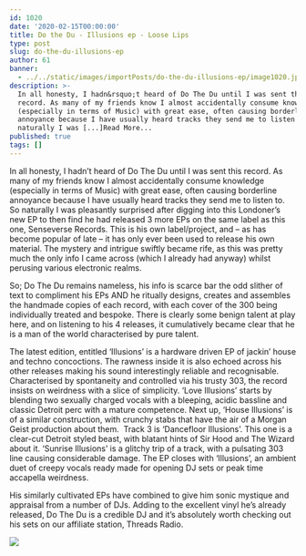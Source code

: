 ```yaml
---
id: 1020
date: '2020-02-15T00:00:00'
title: Do the Du - Illusions ep - Loose Lips
type: post
slug: do-the-du-illusions-ep
author: 61
banner:
  - ../../static/images/importPosts/do-the-du-illusions-ep/image1020.jpeg
description: >-
  In all honesty, I hadn&rsquo;t heard of Do The Du until I was sent this
  record. As many of my friends know I almost accidentally consume knowledge
  (especially in terms of Music) with great ease, often causing borderline
  annoyance because I have usually heard tracks they send me to listen to. So
  naturally I was [...]Read More...
published: true
tags: []
---
```

In all honesty, I hadn’t heard of Do The Du until I was sent this record. As many of my friends know I almost accidentally consume knowledge (especially in terms of Music) with great ease, often causing borderline annoyance because I have usually heard tracks they send me to listen to. So naturally I was pleasantly surprised after digging into this Londoner’s new EP to then find he had released 3 more EPs on the same label as this one, Senseverse Records. This is his own label/project, and – as has become popular of late – it has only ever been used to release his own material. The mystery and intrigue swiftly became rife, as this was pretty much the only info I came across (which I already had anyway) whilst perusing various electronic realms.

So; Do The Du remains nameless, his info is scarce bar the odd slither of text to compliment his EPs AND he ritually designs, creates and assembles the handmade copies of each record, with each cover of the 300 being individually treated and bespoke. There is clearly some benign talent at play here, and on listening to his 4 releases, it cumulatively became clear that he is a man of the world characterised by pure talent.

The latest edition, entitled ‘Illusions’ is a hardware driven EP of jackin’ house and techno concoctions. The rawness inside it is also echoed across his other releases making his sound interestingly reliable and recognisable. Characterised by spontaneity and controlled via his trusty 303, the record insists on weirdness with a slice of simplicity. ‘Love Illusions’ starts by blending two sexually charged vocals with a bleeping, acidic bassline and classic Detroit perc with a mature competence. Next up, ‘House Illusions’ is of a similar construction, with crunchy stabs that have the air of a Morgan Geist production about them.  Track 3 is ‘Dancefloor Illusions’. This one is a clear-cut Detroit styled beast, with blatant hints of Sir Hood and The Wizard about it. ‘Sunrise Illusions’ is a glitchy trip of a track, with a pulsating 303 line causing considerable damage. The EP closes with ‘Illusions’, an ambient duet of creepy vocals ready made for opening DJ sets or peak time accapella weirdness.

His similarly cultivated EPs have combined to give him sonic mystique and appraisal from a number of DJs. Adding to the excellent vinyl he’s already released, Do The Du is a credible DJ and it’s absolutely worth checking out his sets on our affiliate station, Threads Radio.

![](/wp-content/uploads/live/img/wysiwyg/5e46973d69df7.jpg)